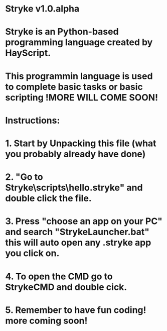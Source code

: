 # Stryke v1.0.alpha

# Stryke is an Python-based programming language created by HayScript.

# This programmin language is used to complete basic tasks or basic scripting !MORE WILL COME SOON!

# Instructions:

# 1. Start by Unpacking this file (what you probably already have done)

# 2. "Go to Stryke\scripts\hello.stryke" and double click the file.

# 3. Press "choose an app on your PC" and search "StrykeLauncher.bat" this will auto open any .stryke app you click on.

# 4. To open the CMD go to StrykeCMD and double cick.

# 5. Remember to have fun coding! more coming soon!